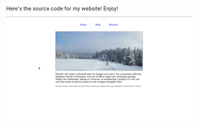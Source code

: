 Here's the source code for my website! Enjoy!

![picture of website](readme-assets/tsl_website.png)
